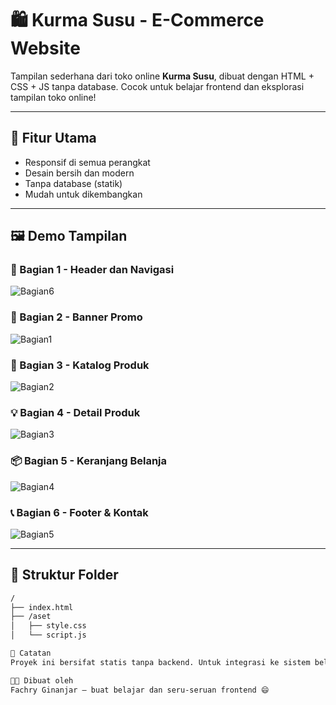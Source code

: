 # 🛍️ Kurma Susu - E-Commerce Website

Tampilan sederhana dari toko online **Kurma Susu**, dibuat dengan HTML + CSS + JS tanpa database. Cocok untuk belajar frontend dan eksplorasi tampilan toko online!

---

## 🚀 Fitur Utama
- Responsif di semua perangkat
- Desain bersih dan modern
- Tanpa database (statik)
- Mudah untuk dikembangkan

---

## 🖼️ Demo Tampilan

### 🧩 Bagian 1 - Header dan Navigasi
![Bagian6](https://github.com/user-attachments/assets/14e93778-79ce-4eb0-9dcf-93af985a43c0)

### 🎯 Bagian 2 - Banner Promo
![Bagian1](https://github.com/user-attachments/assets/11df95f6-8be0-44f4-9a87-e72ce08c33d9)

### 🛒 Bagian 3 - Katalog Produk
![Bagian2](https://github.com/user-attachments/assets/6175acf3-713f-44f3-89a3-350d486aafb6)

### 💡 Bagian 4 - Detail Produk
![Bagian3](https://github.com/user-attachments/assets/80bd27e1-b1d1-4448-ade7-50c3bc5e3c0a)

### 📦 Bagian 5 - Keranjang Belanja
![Bagian4](https://github.com/user-attachments/assets/eeca5eaf-59a6-4ade-bbc4-58975b4e8204)

### 📞 Bagian 6 - Footer & Kontak
![Bagian5](https://github.com/user-attachments/assets/0f23b4cc-c52f-4f74-9a4d-981e867ca166)

---

## 📂 Struktur Folder

```bash
/
├── index.html
├── /aset
│   ├── style.css
│   └── script.js

📌 Catatan
Proyek ini bersifat statis tanpa backend. Untuk integrasi ke sistem belanja online yang sesungguhnya, perlu ditambahkan fitur backend dan database.

👨‍💻 Dibuat oleh
Fachry Ginanjar – buat belajar dan seru-seruan frontend 😄
